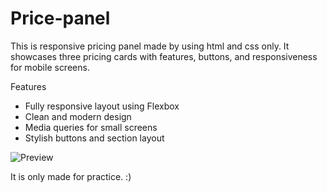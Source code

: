 # Price-panel

This is responsive pricing panel made by using html and css only. It showcases three pricing cards with features, buttons, and responsiveness for mobile screens.

Features
- Fully responsive layout using Flexbox
- Clean and modern design
- Media queries for small screens
- Stylish buttons and section layout

![Preview](image.png.png)

It is only made for practice. :)
